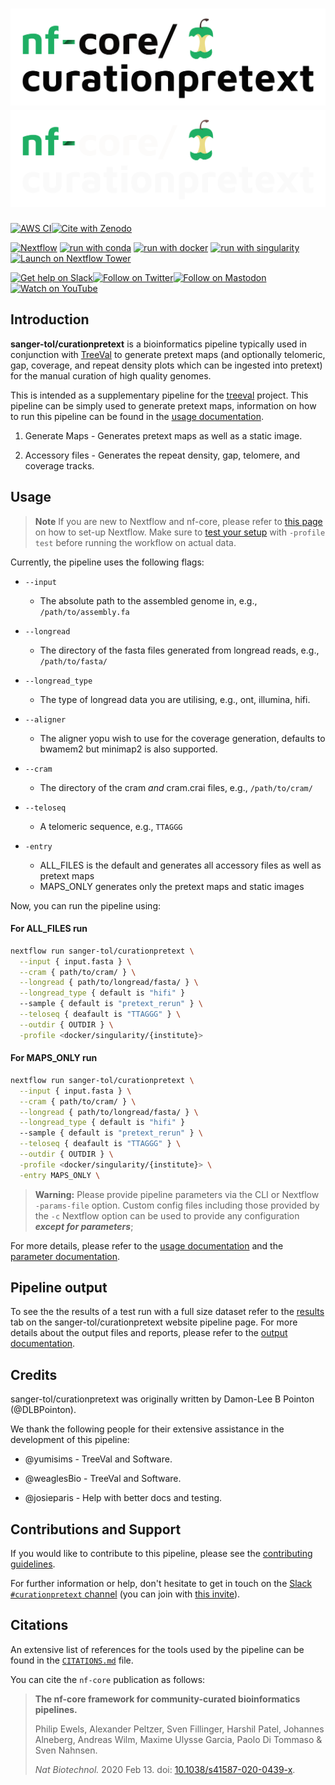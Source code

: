 # ![sanger-tol/curationpretext](docs/images/nf-core-curationpretext_logo_light.png#gh-light-mode-only) ![sanger-tol/curationpretext](docs/images/nf-core-curationpretext_logo_dark.png#gh-dark-mode-only)

[![AWS CI](https://img.shields.io/badge/CI%20tests-full%20size-FF9900?labelColor=000000&logo=Amazon%20AWS)](https://nf-co.re/curationpretext/results)[![Cite with Zenodo](http://img.shields.io/badge/DOI-10.5281/zenodo.XXXXXXX-1073c8?labelColor=000000)](https://doi.org/10.5281/zenodo.XXXXXXX)

[![Nextflow](https://img.shields.io/badge/nextflow%20DSL2-%E2%89%A522.10.1-23aa62.svg)](https://www.nextflow.io/)
[![run with conda](http://img.shields.io/badge/run%20with-conda-3EB049?labelColor=000000&logo=anaconda)](https://docs.conda.io/en/latest/)
[![run with docker](https://img.shields.io/badge/run%20with-docker-0db7ed?labelColor=000000&logo=docker)](https://www.docker.com/)
[![run with singularity](https://img.shields.io/badge/run%20with-singularity-1d355c.svg?labelColor=000000)](https://sylabs.io/docs/)
[![Launch on Nextflow Tower](https://img.shields.io/badge/Launch%20%F0%9F%9A%80-Nextflow%20Tower-%234256e7)](https://tower.nf/launch?pipeline=https://github.com/sanger-tol/curationpretext)

[![Get help on Slack](http://img.shields.io/badge/slack-nf--core%20%23curationpretext-4A154B?labelColor=000000&logo=slack)](https://nfcore.slack.com/channels/curationpretext)[![Follow on Twitter](http://img.shields.io/badge/twitter-%40nf__core-1DA1F2?labelColor=000000&logo=twitter)](https://twitter.com/nf_core)[![Follow on Mastodon](https://img.shields.io/badge/mastodon-nf__core-6364ff?labelColor=FFFFFF&logo=mastodon)](https://mstdn.science/@nf_core)[![Watch on YouTube](http://img.shields.io/badge/youtube-nf--core-FF0000?labelColor=000000&logo=youtube)](https://www.youtube.com/c/nf-core)

## Introduction

**sanger-tol/curationpretext** is a bioinformatics pipeline typically used in conjunction with [TreeVal](https://github.com/sanger-tol/treeval) to generate pretext maps (and optionally telomeric, gap, coverage, and repeat density plots which can be ingested into pretext) for the manual curation of high quality genomes.

This is intended as a supplementary pipeline for the [treeval](https://github.com/sanger-tol/treeval) project. This pipeline can be simply used to generate pretext maps, information on how to run this pipeline can be found in the [usage documentation](https://pipelines.tol.sanger.ac.uk/curationpretext/usage).

<!-- TODO nf-core: Include a figure that guides the user through the major workflow steps. Many nf-core
     workflows use the "tube map" design for that. See https://nf-co.re/docs/contributing/design_guidelines#examples for examples.   -->

1. Generate Maps - Generates pretext maps as well as a static image.

2. Accessory files - Generates the repeat density, gap, telomere, and coverage tracks.

## Usage

> **Note**
> If you are new to Nextflow and nf-core, please refer to [this page](https://nf-co.re/docs/usage/installation) on how
> to set-up Nextflow. Make sure to [test your setup](https://nf-co.re/docs/usage/introduction#how-to-run-a-pipeline)
> with `-profile test` before running the workflow on actual data.

Currently, the pipeline uses the following flags:

- `--input`

  - The absolute path to the assembled genome in, e.g., `/path/to/assembly.fa`

- `--longread`

  - The directory of the fasta files generated from longread reads, e.g., `/path/to/fasta/`

- `--longread_type`

  - The type of longread data you are utilising, e.g., ont, illumina, hifi.

- `--aligner`

  - The aligner yopu wish to use for the coverage generation, defaults to bwamem2 but minimap2 is also supported.

- `--cram`

  - The directory of the cram _and_ cram.crai files, e.g., `/path/to/cram/`

- `--teloseq`

  - A telomeric sequence, e.g., `TTAGGG`

- `-entry`
  - ALL_FILES is the default and generates all accessory files as well as pretext maps
  - MAPS_ONLY generates only the pretext maps and static images

Now, you can run the pipeline using:

#### For ALL_FILES run

```bash
nextflow run sanger-tol/curationpretext \
  --input { input.fasta } \
  --cram { path/to/cram/ } \
  --longread { path/to/longread/fasta/ } \
  --longread_type { default is "hifi" }
  --sample { default is "pretext_rerun" } \
  --teloseq { deafault is "TTAGGG" } \
  --outdir { OUTDIR } \
  -profile <docker/singularity/{institute}>

```

#### For MAPS_ONLY run

```bash
nextflow run sanger-tol/curationpretext \
  --input { input.fasta } \
  --cram { path/to/cram/ } \
  --longread { path/to/longread/fasta/ } \
  --longread_type { default is "hifi" }
  --sample { default is "pretext_rerun" } \
  --teloseq { deafault is "TTAGGG" } \
  --outdir { OUTDIR } \
  -profile <docker/singularity/{institute}> \
  -entry MAPS_ONLY \
```

> **Warning:**
> Please provide pipeline parameters via the CLI or Nextflow `-params-file` option. Custom config files including those
> provided by the `-c` Nextflow option can be used to provide any configuration _**except for parameters**_;

For more details, please refer to the [usage documentation](https://pipelines.tol.sanger.ac.uk/curationpretext/usage) and the [parameter documentation](https://pipelines.tol.sanger.ac.uk/curationpretext/parameters).

## Pipeline output

To see the the results of a test run with a full size dataset refer to the [results](https://pipelines.tol.sanger.ac.uk/curationpretext/results) tab on the sanger-tol/curationpretext website pipeline page.
For more details about the output files and reports, please refer to the
[output documentation](https://pipelines.tol.sanger.ac.uk/curationpretext/output).

## Credits

sanger-tol/curationpretext was originally written by Damon-Lee B Pointon (@DLBPointon).

We thank the following people for their extensive assistance in the development of this pipeline:

- @yumisims - TreeVal and Software.

- @weaglesBio - TreeVal and Software.

- @josieparis - Help with better docs and testing.

## Contributions and Support

If you would like to contribute to this pipeline, please see the [contributing guidelines](.github/CONTRIBUTING.md).

For further information or help, don't hesitate to get in touch on the [Slack `#curationpretext` channel](https://nfcore.slack.com/channels/curationpretext) (you can join with [this invite](https://nf-co.re/join/slack)).

## Citations

<!-- TODO nf-core: Add citation for pipeline after first release. Uncomment lines below and update Zenodo doi and badge at the top of this file. -->
<!-- If you use  sanger-tol/curationpretext for your analysis, please cite it using the following doi: [10.5281/zenodo.XXXXXX](https://doi.org/10.5281/zenodo.XXXXXX) -->

<!-- TODO nf-core: Add bibliography of tools and data used in your pipeline -->

An extensive list of references for the tools used by the pipeline can be found in the [`CITATIONS.md`](CITATIONS.md) file.

You can cite the `nf-core` publication as follows:

> **The nf-core framework for community-curated bioinformatics pipelines.**
>
> Philip Ewels, Alexander Peltzer, Sven Fillinger, Harshil Patel, Johannes Alneberg, Andreas Wilm, Maxime Ulysse Garcia, Paolo Di Tommaso & Sven Nahnsen.
>
> _Nat Biotechnol._ 2020 Feb 13. doi: [10.1038/s41587-020-0439-x](https://dx.doi.org/10.1038/s41587-020-0439-x).

```

```
